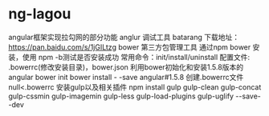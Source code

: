 # ng-lagou
angular框架实现拉勾网的部分功能
anglur 调试工具 batarang
下载地址： https://pan.baidu.com/s/1jGILtzg
bower 第三方包管理工具 通过npm bower 安装，使用 npm -b测试是否安装成功
常用命令：init/install/uninstall
配置文件: .bowerrc(修改安装目录)，bower.json
利用bower初始化和安装1.5.8版本的angular
bower init
bower install - -save angular#1.5.8
创建.bowerrc文件
null<.bowerrc
安装gulp以及相关插件
npm install gulp gulp-clean gulp-concat gulp-cssmin gulp-imagemin gulp-less gulp-load-plugins gulp-uglify --save--dev
